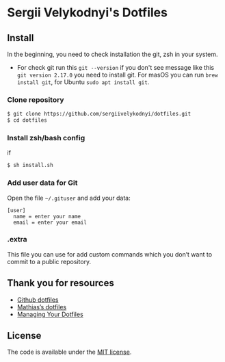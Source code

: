 # Sergii Velykodnyi's Dotfiles

## Install

In the beginning, you need to check installation the git, zsh in your system.
  * For check git run this `git --version` if you don't see message like this `git version 2.17.0` you need to install git. For masOS you can run `brew install git`, for Ubuntu `sudo apt install git`.

### Clone repository

```bash
$ git clone https://github.com/sergiivelykodnyi/dotfiles.git
$ cd dotfiles
```

### Install zsh/bash config
if
```bash
$ sh install.sh
```

### Add user data for Git

Open the file `~/.gituser` and add your data:
```
[user]
  name = enter your name
  email = enter your email
```

### .extra

This file you can use for add custom commands which you don’t want to commit to a public repository.

## Thank you for resources
* [Github dotfiles](https://dotfiles.github.io/)
* [Mathias’s dotfiles](https://github.com/mathiasbynens/dotfiles)
* [Managing Your Dotfiles](http://www.anishathalye.com/2014/08/03/managing-your-dotfiles/)

## License

The code is available under the [MIT license](LICENSE).
